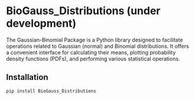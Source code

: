# BioGauss_Distributions (under development)
The Gaussian-Binomial Package is a Python library designed to facilitate operations related to Gaussian (normal) and Binomial distributions. It offers a convenient interface for calculating their means, plotting probability density functions (PDFs), and performing various statistical operations.



## Installation
`pip install BioGauss_Distributions`
